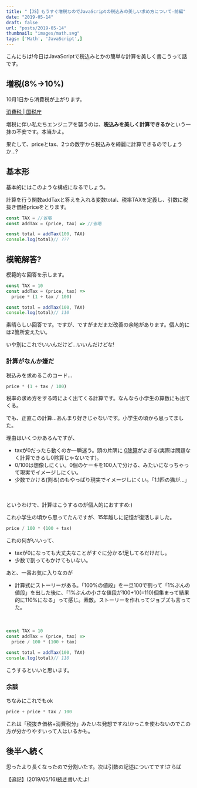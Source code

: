 ```yaml
---
title: "【JS】もうすぐ増税なのでJavaScriptの税込みの美しい求め方について-前編"
date: "2019-05-14"
draft: false
url: "posts/2019-05-14"
thumbnail: "images/math.svg"
tags: ['Math', 'JavaScript',]
---
```


こんにちは!今日はJavaScriptで税込みとかの簡単な計算を美しく書こうって話です。

## 増税(8%→10%)

10月1日から消費税が上がります。

[消費税 | 国税庁](https://www.nta.go.jp/taxes/shiraberu/zeimokubetsu/shohi.htm)

増税に伴い私たちエンジニアを襲うのは、**税込みを美しく計算できるか**という一抹の不安です。本当かよ。

果たして、priceとtax、2つの数字から税込みを綺麗に計算できるのでしょうか...?

## 基本形

基本的にはこのような構成になるでしょう。

計算を行う関数addTaxと答えを入れる変数total、税率TAXを定義し、引数に税抜き価格priceをとります。

```javascript
const TAX = //省略
const addTax = (price, tax) => //省略

const total = addTax(100, TAX)
console.log(total)// ???
```

## 模範解答?
模範的な回答を示します。

```javascript
const TAX = 10
const addTax = (price, tax) =>
  price * (1 + tax / 100)

const total = addTax(100, TAX)
console.log(total)// 110
```

素晴らしい回答です。ですが、ですがまだまだ改善の余地があります。個人的には2箇所変えたい。

いや別にこれでいいんだけど...いいんだけどな!

### 計算がなんか嫌だ

税込みを求めるこのコード...
```javascript
price * (1 + tax / 100)
```
税率の求め方をする時によく出てくる計算です。なんなら小学生の算数にも出てくる。

でも、正直この計算...あんまり好きじゃないです。小学生の頃から思ってました。

理由はいくつかあるんですが、

- taxが0だったら動くのか一瞬迷う。頭の片隅に [0除算](https://ja.wikipedia.org/wiki/%E3%82%BC%E3%83%AD%E9%99%A4%E7%AE%97)がよぎる(実際は問題なく計算できるし0除算じゃないです)。
- 0/100は想像しにくい。0個のケーキを100人で分ける、みたいになっちゃって現実でイメージしにくい。
- 少数でかける(割る)のもやっぱり現実でイメージしにくい。「1.1匹の猫が...」

　
　
　
　
　


 というわけで、計算はこうするのが個人的におすすめ:)
 
 これ小学生の頃から思ってたんですが、15年越しに記憶が復活しました。
```javascript
price / 100 * (100 + tax)
```

これの何がいいって、

- taxが0になっても大丈夫なことがすぐに分かる!足してるだけだし。
- 少数で割ってもかけてもいない。

あと、一番お気に入りなのが

- 計算式にストーリーがある。「100%の値段」を一旦100で割って「1%ぶんの値段」を出した後に、「1%ぶんの小さな値段が100+10(=110)個集まって結果的に110%になる」って感じ。素敵。ストーリーを作れってジョブズも言ってた。

　
```javascript
const TAX = 10
const addTax = (price, tax) =>
  price / 100 * (100 + tax)

const total = addTax(100, TAX)
console.log(total)// 110
```
こうするといいと思います。

### 余談
ちなみにこれでもok

```javascript
price + price * tax / 100
```

これは「税抜き価格+消費税分」みたいな発想ですね!かっこを使わないのでこの方が分かりやすいって人はいるかも。

## 後半へ続く

思ったより長くなったので分割いたす。次は引数の記述についてです!さらば

【追記】(2019/05/16)[続き](../2019-05-16)書いたよ!